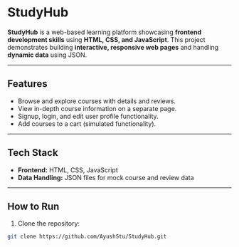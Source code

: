 # StudyHub

**StudyHub** is a web-based learning platform showcasing **frontend development skills** using **HTML, CSS, and JavaScript**. This project demonstrates building **interactive, responsive web pages** and handling **dynamic data** using JSON.

---

## Features

- Browse and explore courses with details and reviews.  
- View in-depth course information on a separate page.  
- Signup, login, and edit user profile functionality.  
- Add courses to a cart (simulated functionality).  

---

## Tech Stack

- **Frontend:** HTML, CSS, JavaScript  
- **Data Handling:** JSON files for mock course and review data  

---

## How to Run

1. Clone the repository:  
```bash
git clone https://github.com/AyushStu/StudyHub.git
